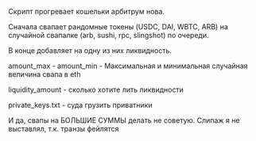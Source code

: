 Скрипт прогревает кошельки арбитрум нова.

Сначала свапает рандомные токены (USDC, DAI, WBTC, ARB) на случайной свапалке (arb, sushi, rpc, slingshot) по очереди.

В конце добавляет на одну из них ликвидность.

amount_max - amount_min - Максимальная и минимальная случайная величина свапа в eth

liquidity_amount - сколько хотите лить ликвидности

private_keys.txt - суда грузить приватники

И да, свапы на БОЛЬШИЕ СУММЫ делать не советую. Слипаж я не выставлял, т.к. транзы фейлятся
